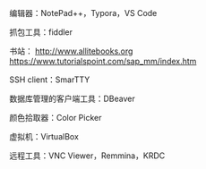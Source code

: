 编辑器：NotePad++，Typora，VS Code

抓包工具：fiddler

书站：
  http://www.allitebooks.org
  https://www.tutorialspoint.com/sap_mm/index.htm

SSH client：SmarTTY

数据库管理的客户端工具：DBeaver

颜色拾取器：Color Picker

虚拟机：VirtualBox

远程工具：VNC Viewer，Remmina，KRDC
